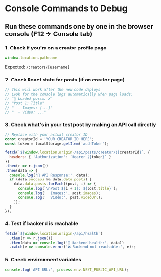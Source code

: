 # Console Commands to Debug

## Run these commands one by one in the browser console (F12 → Console tab)

### 1. Check if you're on a creator profile page
```javascript
window.location.pathname
```
Expected: `/creators/[username]`

### 2. Check React state for posts (if on creator page)
```javascript
// This will work after the new code deploys
// Look for the console logs automatically when page loads:
// "📰 Loaded posts: X"
// "Post 1: Title"
// "  - Images: [...]"
// "  - Video: ..."
```

### 3. Check what's in your test post by making an API call directly
```javascript
// Replace with your actual creator ID
const creatorId = 'YOUR_CREATOR_ID_HERE';
const token = localStorage.getItem('authToken');

fetch(`${window.location.origin}/api/posts/creator/${creatorId}`, {
  headers: { 'Authorization': `Bearer ${token}` }
})
.then(r => r.json())
.then(data => {
  console.log('📡 API Response:', data);
  if (data.success && data.data.posts) {
    data.data.posts.forEach((post, i) => {
      console.log(`\nPost ${i + 1}: ${post.title}`);
      console.log('  Images:', post.images);
      console.log('  Video:', post.videoUrl);
    });
  }
});
```

### 4. Test if backend is reachable
```javascript
fetch(`${window.location.origin}/api/health`)
  .then(r => r.json())
  .then(data => console.log('🏥 Backend health:', data))
  .catch(e => console.error('❌ Backend not reachable:', e));
```

### 5. Check environment variables
```javascript
console.log('API URL:', process.env.NEXT_PUBLIC_API_URL);
```

